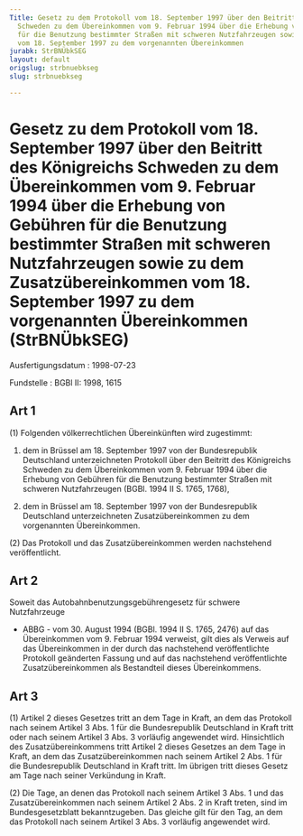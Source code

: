 ```yaml
---
Title: Gesetz zu dem Protokoll vom 18. September 1997 über den Beitritt des Königreichs
  Schweden zu dem Übereinkommen vom 9. Februar 1994 über die Erhebung von Gebühren
  für die Benutzung bestimmter Straßen mit schweren Nutzfahrzeugen sowie zu dem Zusatzübereinkommen
  vom 18. September 1997 zu dem vorgenannten Übereinkommen
jurabk: StrBNÜbkSEG
layout: default
origslug: strbnuebkseg
slug: strbnuebkseg

---
```


# Gesetz zu dem Protokoll vom 18. September 1997 über den Beitritt des Königreichs Schweden zu dem Übereinkommen vom 9. Februar 1994 über die Erhebung von Gebühren für die Benutzung bestimmter Straßen mit schweren Nutzfahrzeugen sowie zu dem Zusatzübereinkommen vom 18. September 1997 zu dem vorgenannten Übereinkommen (StrBNÜbkSEG)

Ausfertigungsdatum
:   1998-07-23

Fundstelle
:   BGBl II: 1998, 1615



## Art 1

(1) Folgenden völkerrechtlichen Übereinkünften wird zugestimmt:

1.  dem in Brüssel am 18. September 1997 von der Bundesrepublik
    Deutschland unterzeichneten Protokoll über den Beitritt des
    Königreichs Schweden zu dem Übereinkommen vom 9. Februar 1994 über die
    Erhebung von Gebühren für die Benutzung bestimmter Straßen mit
    schweren Nutzfahrzeugen (BGBl. 1994 II S. 1765, 1768),


2.  dem in Brüssel am 18. September 1997 von der Bundesrepublik
    Deutschland unterzeichneten Zusatzübereinkommen zu dem vorgenannten
    Übereinkommen.




(2) Das Protokoll und das Zusatzübereinkommen werden nachstehend
veröffentlicht.


## Art 2

Soweit das Autobahnbenutzungsgebührengesetz für schwere Nutzfahrzeuge
- ABBG - vom 30. August 1994 (BGBl. 1994 II S. 1765, 2476) auf das
Übereinkommen vom 9. Februar 1994 verweist, gilt dies als Verweis auf
das Übereinkommen in der durch das nachstehend veröffentlichte
Protokoll geänderten Fassung und auf das nachstehend veröffentlichte
Zusatzübereinkommen als Bestandteil dieses Übereinkommens.


## Art 3

(1) Artikel 2 dieses Gesetzes tritt an dem Tage in Kraft, an dem das
Protokoll nach seinem Artikel 3 Abs. 1 für die Bundesrepublik
Deutschland in Kraft tritt oder nach seinem Artikel 3 Abs. 3 vorläufig
angewendet wird. Hinsichtlich des Zusatzübereinkommens tritt Artikel 2
dieses Gesetzes an dem Tage in Kraft, an dem das Zusatzübereinkommen
nach seinem Artikel 2 Abs. 1 für die Bundesrepublik Deutschland in
Kraft tritt. Im übrigen tritt dieses Gesetz am Tage nach seiner
Verkündung in Kraft.

(2) Die Tage, an denen das Protokoll nach seinem Artikel 3 Abs. 1 und
das Zusatzübereinkommen nach seinem Artikel 2 Abs. 2 in Kraft treten,
sind im Bundesgesetzblatt bekanntzugeben. Das gleiche gilt für den
Tag, an dem das Protokoll nach seinem Artikel 3 Abs. 3 vorläufig
angewendet wird.

